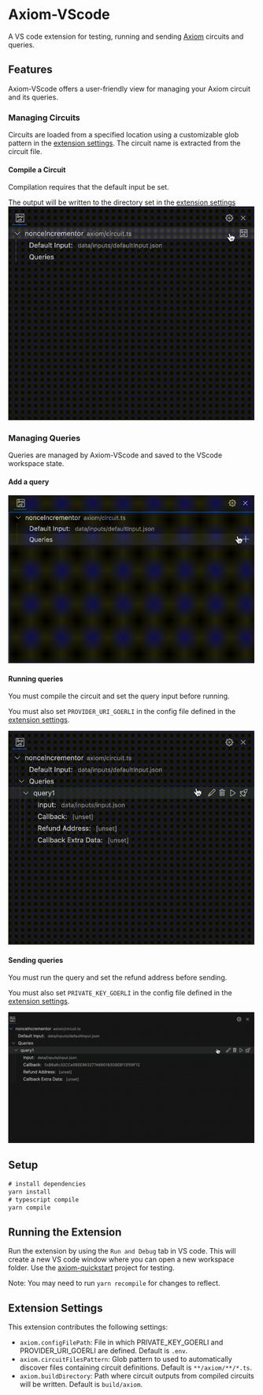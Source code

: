 # Axiom-VScode

A VS code extension for testing, running and sending [Axiom](https://www.axiom.xyz/) circuits and queries.

## Features

Axiom-VScode offers a user-friendly view for managing your Axiom circuit and its queries. 

### Managing Circuits

Circuits are loaded from a specified location using a customizable glob pattern in the [extension settings](#extension-settings). The circuit name is extracted from the circuit file.

#### Compile a Circuit

Compilation requires that the default input be set. 

The output will be written to the directory set in the [extension settings](#extension-settings)
<img src="media/compile-circuit.gif" width="500" />

### Managing Queries

Queries are managed by Axiom-VScode and saved to the VScode workspace state. 

#### Add a query
<img src="media/add-query.gif" width="500" />

#### Running queries

You must compile the circuit and set the query input before running.

You must also set `PROVIDER_URI_GOERLI` in the config file defined in the [extension settings](#extension-settings).

<img src="media/run-query.gif" width="500" />

#### Sending queries

You must run the query and set the refund address before sending.

You must also set `PRIVATE_KEY_GOERLI` in the config file defined in the [extension settings](#extension-settings).

<img src="media/send-query.gif" width="500" />

## Setup

```
# install dependencies
yarn install
# typescript compile
yarn compile
```

## Running the Extension

Run the extension by using the `Run and Debug` tab in VS code. This will create a new VS code window where you can open a new workspace folder. Use the [axiom-quickstart](https://github.com/axiom-crypto/axiom-quickstart) project for testing.

Note: You may need to run `yarn recompile` for changes to reflect.

## Extension Settings

This extension contributes the following settings:

* `axiom.configFilePath`: File in which PRIVATE_KEY_GOERLI and PROVIDER_URI_GOERLI are defined. Default is `.env`.
* `axiom.circuitFilesPattern`: Glob pattern to used to automatically discover files containing circuit definitions. Default is `**/axiom/**/*.ts`.
* `axiom.buildDirectory`: Path where circuit outputs from compiled circuits will be written. Default is `build/axiom`.
